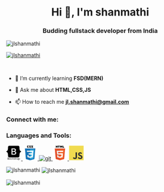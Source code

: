 <h1 align="center">Hi 👋, I'm shanmathi</h1>
<h3 align="center">Budding fullstack developer from India</h3>

<p align="left"> <img src="https://komarev.com/ghpvc/?username=jlshanmathi&label=Profile%20views&color=0e75b6&style=flat" alt="jlshanmathi" /> </p>

<p align="left"> <a href="https://github.com/ryo-ma/github-profile-trophy"><img src="https://github-profile-trophy.vercel.app/?username=jlshanmathi" alt="jlshanmathi" /></a> </p>

<p align="left"> <a href="https://twitter.com/" target="blank"><img src="https://img.shields.io/twitter/follow/?logo=twitter&style=for-the-badge" alt="" /></a> </p>

- 🌱 I’m currently learning **FSD(MERN)**

- 💬 Ask me about **HTML,CSS,JS**

- 📫 How to reach me **jl.shanmathi@gmail.com**

<h3 align="left">Connect with me:</h3>
<p align="left">
</p>

<h3 align="left">Languages and Tools:</h3>
<p align="left"> <a href="https://getbootstrap.com" target="_blank" rel="noreferrer"> <img src="https://raw.githubusercontent.com/devicons/devicon/master/icons/bootstrap/bootstrap-plain-wordmark.svg" alt="bootstrap" width="40" height="40"/> </a> <a href="https://www.w3schools.com/css/" target="_blank" rel="noreferrer"> <img src="https://raw.githubusercontent.com/devicons/devicon/master/icons/css3/css3-original-wordmark.svg" alt="css3" width="40" height="40"/> </a> <a href="https://git-scm.com/" target="_blank" rel="noreferrer"> <img src="https://www.vectorlogo.zone/logos/git-scm/git-scm-icon.svg" alt="git" width="40" height="40"/> </a> <a href="https://www.w3.org/html/" target="_blank" rel="noreferrer"> <img src="https://raw.githubusercontent.com/devicons/devicon/master/icons/html5/html5-original-wordmark.svg" alt="html5" width="40" height="40"/> </a> <a href="https://developer.mozilla.org/en-US/docs/Web/JavaScript" target="_blank" rel="noreferrer"> <img src="https://raw.githubusercontent.com/devicons/devicon/master/icons/javascript/javascript-original.svg" alt="javascript" width="40" height="40"/> </a> </p>

<p><img align="left" src="https://github-readme-stats.vercel.app/api/top-langs?username=jlshanmathi&show_icons=true&locale=en&layout=compact" alt="jlshanmathi" /></p>

<p>&nbsp;<img align="center" src="https://github-readme-stats.vercel.app/api?username=jlshanmathi&show_icons=true&locale=en" alt="jlshanmathi" /></p>

<p><img align="center" src="https://github-readme-streak-stats.herokuapp.com/?user=jlshanmathi&" alt="jlshanmathi" /></p>
